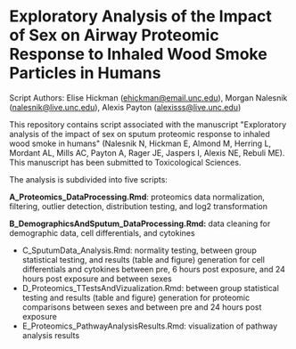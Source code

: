 # Exploratory Analysis of the Impact of Sex on Airway Proteomic Response to Inhaled Wood Smoke Particles in Humans

Script Authors: Elise Hickman (ehickman@email.unc.edu), Morgan Nalesnik (nalesnik@live.unc.edu), Alexis Payton (alexisss@live.unc.edu)

This repository contains script associated with the manuscript "Exploratory analysis of the impact of sex on sputum proteomic response to inhaled wood smoke in humans" (Nalesnik N, Hickman E, Almond M, Herring L, Mordant AL, Mills AC, Payton A, Rager JE, Jaspers I, Alexis NE, Rebuli ME). This manuscript has been submitted to Toxicological Sciences. 

The analysis is subdivided into five scripts:

**A_Proteomics_DataProcessing.Rmd**: proteomics data normalization, filtering, outlier detection, distribution testing, and log2 transformation

**B_DemographicsAndSputum_DataProcessing.Rmd:** data cleaning for demographic data, cell differentials, and cytokines

- C_SputumData_Analysis.Rmd: normality testing, between group statistical testing, and results (table and figure) generation for cell differentials and cytokines between pre, 6 hours post exposure, and 24 hours post exposure and between sexes
- D_Proteomics_TTestsAndVizualization.Rmd: between group statistical testing and results (table and figure) generation for proteomic comparisons between sexes and between pre and 24 hours post exposure
- E_Proteomics_PathwayAnalysisResults.Rmd: visualization of pathway analysis results

